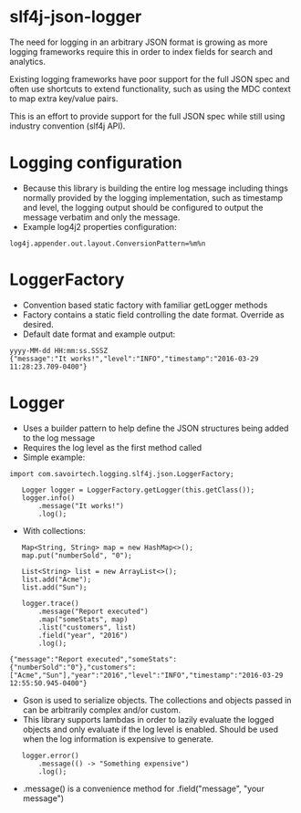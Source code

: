 slf4j-json-logger
======

The need for logging in an arbitrary JSON format is growing as more logging frameworks require this in order to
index fields for search and analytics.

Existing logging frameworks have poor support for the full JSON spec and often use shortcuts to extend functionality, such
as using the MDC context to map extra key/value pairs.

This is an effort to provide support for the full JSON spec while still using industry convention (slf4j API).

Logging configuration
===========
- Because this library is building the entire log message including things normally provided by the logging implementation, such as timestamp and level, the logging output should be configured to output the message verbatim and only the message.
- Example log4j2 properties configuration:
````
log4j.appender.out.layout.ConversionPattern=%m%n
````

LoggerFactory
===========
- Convention based static factory with familiar getLogger methods
- Factory contains a static field controlling the date format.  Override as desired.
- Default date format and example output:
````
yyyy-MM-dd HH:mm:ss.SSSZ
{"message":"It works!","level":"INFO","timestamp":"2016-03-29 11:28:23.709-0400"}
````

Logger
===========
- Uses a builder pattern to help define the JSON structures being added to the log message
- Requires the log level as the first method called
- Simple example:
````
import com.savoirtech.logging.slf4j.json.LoggerFactory;

   Logger logger = LoggerFactory.getLogger(this.getClass());
   logger.info()
       .message("It works!")
       .log();
````
- With collections:
````
   Map<String, String> map = new HashMap<>();
   map.put("numberSold", "0");

   List<String> list = new ArrayList<>();
   list.add("Acme");
   list.add("Sun");

   logger.trace()
       .message("Report executed")
       .map("someStats", map)
       .list("customers", list)
       .field("year", "2016")
       .log();

{"message":"Report executed","someStats":{"numberSold":"0"},"customers":["Acme","Sun"],"year":"2016","level":"INFO","timestamp":"2016-03-29 12:55:50.945-0400"}
````
- Gson is used to serialize objects.  The collections and objects passed in can be arbitrarily complex and/or custom.
- This library supports lambdas in order to lazily evaluate the logged objects and only evaluate if the log level is enabled.  Should be used when the log information is expensive to generate.
````
   logger.error()
       .message(() -> "Something expensive")
       .log();
````
- .message() is a convenience method for .field("message", "your message")